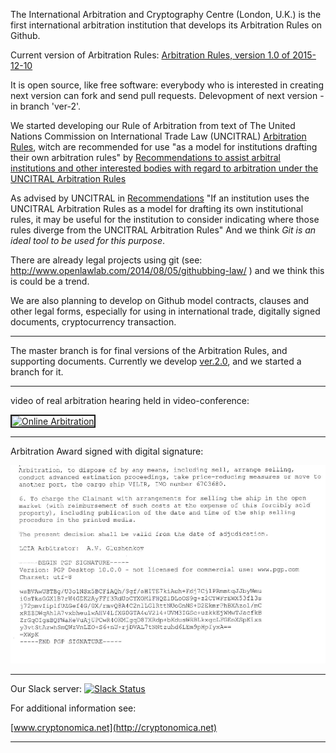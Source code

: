 The International Arbitration and Cryptography Centre (London, U.K.) is the first international arbitration institution that develops its Arbitration Rules on Github.

Current version of Arbitration Rules: [Arbitration Rules, version 1.0 of 2015-12-10](Arbitration_Rules/IACC/IACC-Arbitration-Rules.EN.signed.md)

It is open source, like free software: everybody who is interested in creating next version can fork and send pull requests. Delevopment of next version - in branch 'ver-2'.

We started developing our Rule of Arbitration from text of The United Nations Commission on International Trade Law (UNCITRAL) [Arbitration Rules](http://www.uncitral.org/uncitral/en/uncitral_texts/arbitration/2010Arbitration_rules.html), witch are recommended for use "as a model for institutions drafting their own arbitration rules" by [Recommendations to assist arbitral institutions and other interested bodies with regard to arbitration under the UNCITRAL Arbitration Rules](http://www.uncitral.org/uncitral/en/uncitral_texts/arbitration/2012Recommendations.html)

As advised by UNCITRAL in [Recommendations](http://www.uncitral.org/pdf/english/texts/arbitration/arb-recommendation-2012/13-80327-Recommendations-Arbitral-Institutions-e.pdf) "If an institution uses the UNCITRAL Arbitration Rules as a model for drafting its own institutional rules, it may be useful for the
institution to consider indicating where those rules diverge from the
UNCITRAL Arbitration Rules" And we think *Git is an ideal tool to be used for this purpose*.

There are already legal projects using git (see: http://www.openlawlab.com/2014/08/05/githubbing-law/ ) and we think this is could be a trend.

We are also planning to develop on Github model contracts, clauses and other legal forms, especially for using in international trade, digitally signed documents, cryptocurrency transaction.

-----------------------------------------------------------------------------

The master branch is for final versions of the Arbitration Rules, and supporting documents.
Currently we develop [ver.2.0](https://github.com/Cryptonomica/arbitration-rules/tree/ver-2), and we started a branch for it.

----------------------------------------------------------------------------

video of real arbitration hearing held in video-conference:

<a href="http://www.youtube.com/watch?feature=player_embedded&v=oITyQTWyBhw" target="_blank"><img src="http://img.youtube.com/vi/oITyQTWyBhw/0.jpg" alt="Online Arbitration" width="640" height="360" border="2" /></a>

-----------------------------------------------------------------------------
Arbitration Award signed with digital signature:

![Arbitration Award signed with digital signature](img/pgp.on.arbitration.award.png "Arbitration Award signed with digital signature")

-----------------------------------------------------------------------------

Our Slack server: [![Slack Status](http://slack.cryptonomica.net/badge.svg)](http://slack.cryptonomica.net/)

For additional information see:

[www.cryptonomica.net](http://cryptonomica.net) 

-------------------------------------------------------------------------------
